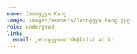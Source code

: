 ```yaml
---
name: Jeonggyu Kang
image: images/members/Jeonggyu Kang.jpg
role: undergrad
link:
  email: jeonggyumarkk@kaist.ac.kr
---
```

